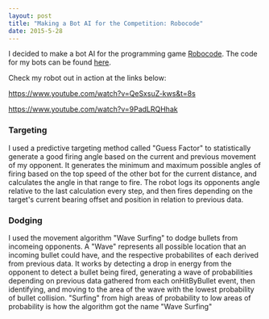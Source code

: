 ```yaml
---
layout: post
title: "Making a Bot AI for the Competition: Robocode"
date: 2015-5-28
---
```


I decided to make a bot AI for the programming game [Robocode](http://robowiki.net/wiki/Main_Page). The code for my bots can be found [here](https://github.com/16francej/My-first-bot/tree/master/src). 

Check my robot out in action at the links below: 

https://www.youtube.com/watch?v=QeSxsuZ-kws&t=8s

https://www.youtube.com/watch?v=9PadLRQHhak

### Targeting
I used a predictive targeting method called "Guess Factor" to statistically generate a good firing angle based on the current and previous movement of my opponent. It generates the minimum and maximum possible angles of firing based on the top speed of the other bot for the current distance, and calculates the angle in that range to fire. The robot logs its opponents angle relative to the last calculation every step, and then fires depending on the target's current bearing offset and position in relation to previous data. 

### Dodging
I used the movement algorithm "Wave Surfing" to dodge bullets from incomeing opponents. A "Wave" represents all possible location that an incoming bullet could have, and the respective probabilites of each derived from previous data. It works by detecting a drop in energy from the opponent to detect a bullet being fired, generating a wave of probabilities depending on previous data gathered from each onHitByBullet event, then identifying, and moving to the area of the wave with the lowest probability of bullet collision. "Surfing" from high areas of probability to low areas of probability is how the algorithm got the name "Wave Surfing" 



